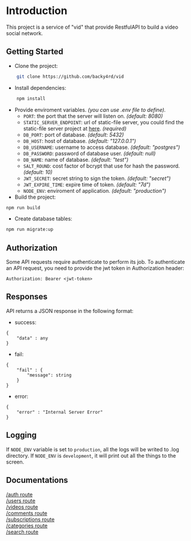 
# Introduction

This project is a service of "vid" that provide RestfulAPI to build a video social network.

## Getting Started
- Clone the project:
```bash
	git clone https://github.com/backy4rd/vid
```
- Install dependencies:
```bash
	npm install
```

- Provide enviroment variables. _(you can use .env file to define)._
  - `PORT`: the port that the server will listen on. *(default: 8080)*
  - `STATIC_SERVER_ENDPOINT`: url of static-file server, you could find the static-file server project at [here](https://github.com/backy4rd/vid-static). *(required)*
  - `DB_PORT`: port of database. *(default: 5432)*
  - `DB_HOST`: host of database. *(default: "127.0.0.1")*
  - `DB_USERNAME`: username to access database. *(default: "postgres")*
  - `DB_PASSWORD`: password of database user. *(default: null)*
  - `DB_NAME`: name of database. *(default: "test")*
  - `SALT_ROUND`: cost factor of bcrypt that use for hash the password. *(default: 10)*
  - `JWT_SECRET`: secret string to sign the token. *(default: "secret")*
  - `JWT_EXPIRE_TIME`: expire time of token. *(default: "7d")*
  - `NODE_ENV`: enviroment of application. *(default: "production")*
- Build the project:
```bash
npm run build
```
- Create database tables:
```bash
npm run migrate:up
```
## Authorization

Some API requests require authenticate to perform its job.
To authenticate an API request, you need to provide the jwt token in Authorization header:


```http
Authorization: Bearer <jwt-token>
```

## Responses

API returns a JSON response in the following format:
- success:

```
{
	"data" : any
}
```
- fail:

```
{
	"fail" : {
		"message": string
	}
}
```
- error:

```
{
	"error" : "Internal Server Error"
}
```
## Logging

If `NODE_ENV` variable is set to `production`, all the logs will be writed to .log directory. If `NODE_ENV` is `development`, it will print out all the things to the screen.

## Documentations

[/auth route](https://github.com/backy4rd/vid/tree/master/docs/auth.md) <br/>
[/users route](https://github.com/backy4rd/vid/tree/master/docs/users.md) <br/>
[/videos route](https://github.com/backy4rd/vid/tree/master/docs/videos.md) <br/>
[/comments route](https://github.com/backy4rd/vid/tree/master/docs/comments.md) <br/>
[/subscriptions route](https://github.com/backy4rd/vid/tree/master/docs/subscriptions.md) <br/>
[/categories route](https://github.com/backy4rd/vid/tree/master/docs/categories.md) <br/>
[/search route](https://github.com/backy4rd/vid/tree/master/docs/search.md) <br/>


